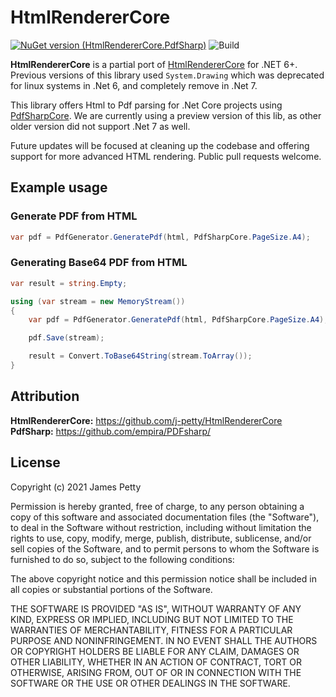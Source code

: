 # HtmlRendererCore

[![NuGet version (HtmlRendererCore.PdfSharp)](https://img.shields.io/nuget/v/HtmlRendererCore.PdfSharp.svg?style=flat-square)](https://www.nuget.org/packages/HtmlRendererCore.PdfSharp/)
![Build](https://github.com/j-petty/HtmlRendererCore/workflows/Build/badge.svg?branch=master)

**HtmlRendererCore** is a partial port of [HtmlRendererCore](https://github.com/j-petty/HtmlRendererCore) for .NET 6+.
Previous versions of this library used `System.Drawing` which was deprecated for linux systems in .Net 6, and completely remove in .Net 7.

This library offers Html to Pdf parsing for .Net Core projects using [PdfSharpCore](https://github.com/ststeiger/PdfSharpCore). We are currently using a preview version of this lib, as other older version did not support .Net 7 as well.

Future updates will be focused at cleaning up the codebase and offering support for more advanced HTML rendering. Public pull requests welcome.

## Example usage

### Generate PDF from HTML

```cs
var pdf = PdfGenerator.GeneratePdf(html, PdfSharpCore.PageSize.A4);
```

### Generating Base64 PDF from HTML

```cs
var result = string.Empty;

using (var stream = new MemoryStream())
{
    var pdf = PdfGenerator.GeneratePdf(html, PdfSharpCore.PageSize.A4);

    pdf.Save(stream);

    result = Convert.ToBase64String(stream.ToArray());
}
```

## Attribution

**HtmlRendererCore:** https://github.com/j-petty/HtmlRendererCore
**PdfSharp:** https://github.com/empira/PDFsharp/

## License

Copyright (c) 2021 James Petty

Permission is hereby granted, free of charge, to any person obtaining a copy
of this software and associated documentation files (the "Software"), to deal
in the Software without restriction, including without limitation the rights
to use, copy, modify, merge, publish, distribute, sublicense, and/or sell
copies of the Software, and to permit persons to whom the Software is
furnished to do so, subject to the following conditions:

The above copyright notice and this permission notice shall be included in all
copies or substantial portions of the Software.

THE SOFTWARE IS PROVIDED "AS IS", WITHOUT WARRANTY OF ANY KIND, EXPRESS OR
IMPLIED, INCLUDING BUT NOT LIMITED TO THE WARRANTIES OF MERCHANTABILITY,
FITNESS FOR A PARTICULAR PURPOSE AND NONINFRINGEMENT. IN NO EVENT SHALL THE
AUTHORS OR COPYRIGHT HOLDERS BE LIABLE FOR ANY CLAIM, DAMAGES OR OTHER
LIABILITY, WHETHER IN AN ACTION OF CONTRACT, TORT OR OTHERWISE, ARISING FROM,
OUT OF OR IN CONNECTION WITH THE SOFTWARE OR THE USE OR OTHER DEALINGS IN THE
SOFTWARE.
